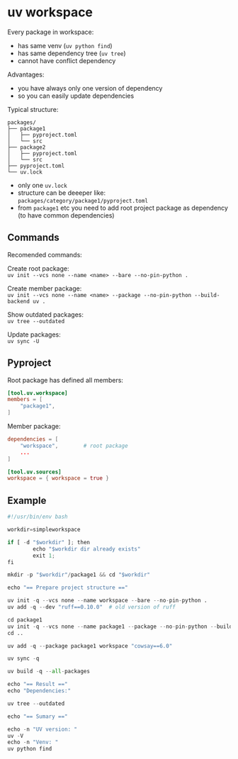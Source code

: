 # uv workspace

Every package in workspace:

- has same venv (`uv python find`)
- has same dependency tree (`uv tree`)
- cannot have conflict dependency

Advantages:

- you have always only one version of dependency
- so you can easily update dependencies

Typical structure:

```
packages/
├── package1
│   ├── pyproject.toml
│   └── src
├── package2
│   ├── pyproject.toml
│   └── src
├── pyproject.toml
└── uv.lock
```

- only one `uv.lock`
- structure can be deeeper like: `packages/category/package1/pyproject.toml`
- from `package1` etc you need to add root project package as dependency (to have common dependencies)

## Commands

Recomended commands:

Create root package:  
`uv init --vcs none --name <name> --bare --no-pin-python .`

Create member package:  
`uv init --vcs none --name <name> --package --no-pin-python --build-backend uv .`

Show outdated packages:  
`uv tree --outdated`

Update packages:  
`uv sync -U`

## Pyproject

Root package has defined all members:

```toml
[tool.uv.workspace]
members = [
    "package1",
]
```

Member package:


```toml
dependencies = [
    "workspace",        # root package
    ...
]

[tool.uv.sources]
workspace = { workspace = true }
```

## Example

```python
#!/usr/bin/env bash

workdir=simpleworkspace

if [ -d "$workdir" ]; then
        echo "$workdir dir already exists"
        exit 1;
fi

mkdir -p "$workdir"/package1 && cd "$workdir"

echo "== Prepare project structure =="

uv init -q --vcs none --name workspace --bare --no-pin-python .
uv add -q --dev "ruff==0.10.0"  # old version of ruff

cd package1
uv init -q --vcs none --name package1 --package --no-pin-python --build-backend uv .
cd ..

uv add -q --package package1 workspace "cowsay==6.0"

uv sync -q

uv build -q --all-packages

echo "== Result =="
echo "Dependencies:"

uv tree --outdated

echo "== Sumary =="

echo -n "UV version: "
uv -V
echo -n "Venv: "
uv python find
```
